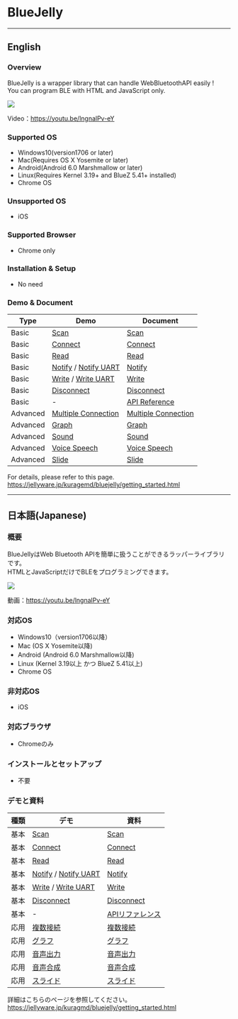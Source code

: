# BlueJelly

---

## English

### Overview

BlueJelly is a wrapper library that can handle WebBluetoothAPI easily !  
You can program BLE with HTML and JavaScript only.

![](https://jellyware.jp/kuragemd_assets/thumbnail/bluejelly/getting_started.jpg)

Video：https://youtu.be/lngnalPv-eY


### Supported OS

- Windows10(version1706 or later)
- Mac(Requires OS X Yosemite or later)
- Android(Android 6.0 Marshmallow or later)
- Linux(Requires Kernel 3.19+ and BlueZ 5.41+ installed)
- Chrome OS

### Unsupported OS

- iOS

### Supported Browser

- Chrome only

### Installation & Setup

- No need

### Demo & Document

| Type | Demo | Document |
| -------- | -------- | -------- |
| Basic | [Scan](https://jellyware.jp/kuragemd_assets/code/bluejelly/scan.html) | [Scan](http://jellyware.jp/kuragemd/bluejelly/scan.html)|
| Basic | [Connect](https://jellyware.jp/kuragemd_assets/code/bluejelly/connect.html)| [Connect](http://jellyware.jp/kuragemd/bluejelly/connect.html) |
| Basic | [Read](https://jellyware.jp/kuragemd_assets/code/bluejelly/read.html)| [Read](http://jellyware.jp/kuragemd/bluejelly/read.html)|
| Basic | [Notify](https://jellyware.jp/kuragemd_assets/code/bluejelly/notify.html) / [Notify UART](https://jellyware.jp/kuragemd_assets/code/bluejelly/notify_uart.html) | [Notify](http://jellyware.jp/kuragemd/bluejelly/notify.html) |
| Basic | [Write](https://jellyware.jp/kuragemd_assets/code/bluejelly/write.html) / [Write UART](https://jellyware.jp/kuragemd_assets/code/bluejelly/write_uart.html) |  [Write](http://jellyware.jp/kuragemd/bluejelly/write.html) |
| Basic |  [Disconnect](https://jellyware.jp/kuragemd_assets/code/bluejelly/disconnect.html) | [Disconnect](http://jellyware.jp/kuragemd/bluejelly/disconnect.html)  |
| Basic | - | [API Reference](http://jellyware.jp/kuragemd/bluejelly/api_reference.html) |
| Advanced | [Multiple Connection](https://jellyware.jp/kuragemd_assets/code/bluejelly/notify_2connection.html) |  [Multiple Connection](http://jellyware.jp/kuragemd/bluejelly/multiple_connections.html) |
| Advanced | [Graph](https://jellyware.jp/kuragemd_assets/code/bluejelly/advance_graph.html) | [Graph](http://jellyware.jp/kuragemd/bluejelly/advance_graph.html)  |
| Advanced | [Sound](https://jellyware.jp/kuragemd_assets/code/bluejelly/advance_sound.html) | [Sound](http://jellyware.jp/kuragemd/bluejelly/advance_sound.html)  |
| Advanced | [Voice Speech](https://jellyware.jp/kuragemd_assets/code/bluejelly/advance_speech.html) | [Voice Speech](http://jellyware.jp/kuragemd/bluejelly/advance_speech.html)  |
| Advanced | [Slide](https://jellyware.jp/kuragemd_assets/code/bluejelly/advance_slick.html) | [Slide](http://jellyware.jp/kuragemd/bluejelly/advance_slick.html) |

For details, please refer to this page.  
https://jellyware.jp/kuragemd/bluejelly/getting_started.html


---

## 日本語(Japanese)

### 概要

BlueJellyはWeb Bluetooth APIを簡単に扱うことができるラッパーライブラリです。  
HTMLとJavaScriptだけでBLEをプログラミングできます。

![](https://jellyware.jp/kuragemd_assets/thumbnail/bluejelly/getting_started.jpg)

動画：https://youtu.be/lngnalPv-eY

### 対応OS

- Windows10（version1706以降）
- Mac (OS X Yosemite以降)
- Android (Android 6.0 Marshmallow以降)
- Linux (Kernel 3.19以上 かつ BlueZ 5.41以上)
- Chrome OS

### 非対応OS

- iOS

### 対応ブラウザ

- Chromeのみ

### インストールとセットアップ

- 不要

### デモと資料

| 種類 | デモ | 資料 |
| -------- | -------- | -------- |
| 基本 | [Scan](https://jellyware.jp/kuragemd_assets/code/bluejelly/scan.html) | [Scan](http://jellyware.jp/kuragemd/bluejelly/scan.html)|
| 基本 | [Connect](https://jellyware.jp/kuragemd_assets/code/bluejelly/connect.html)| [Connect](http://jellyware.jp/kuragemd/bluejelly/connect.html) |
| 基本 | [Read](https://jellyware.jp/kuragemd_assets/code/bluejelly/read.html)| [Read](http://jellyware.jp/kuragemd/bluejelly/read.html)|
| 基本 | [Notify](https://jellyware.jp/kuragemd_assets/code/bluejelly/notify.html) / [Notify UART](https://jellyware.jp/kuragemd_assets/code/bluejelly/notify_uart.html) | [Notify](http://jellyware.jp/kuragemd/bluejelly/notify.html) |
| 基本 | [Write](https://jellyware.jp/kuragemd_assets/code/bluejelly/write.html) / [Write UART](https://jellyware.jp/kuragemd_assets/code/bluejelly/write_uart.html) |  [Write](http://jellyware.jp/kuragemd/bluejelly/write.html) |
| 基本 |  [Disconnect](https://jellyware.jp/kuragemd_assets/code/bluejelly/disconnect.html) | [Disconnect](http://jellyware.jp/kuragemd/bluejelly/disconnect.html)  |
| 基本 | - | [APIリファレンス](http://jellyware.jp/kuragemd/bluejelly/api_reference.html) |
| 応用 | [複数接続](https://jellyware.jp/kuragemd_assets/code/bluejelly/notify_2connection.html) |  [複数接続](http://jellyware.jp/kuragemd/bluejelly/multiple_connections.html) |
| 応用 | [グラフ](https://jellyware.jp/kuragemd_assets/code/bluejelly/advance_graph.html) | [グラフ](http://jellyware.jp/kuragemd/bluejelly/advance_graph.html)  |
| 応用 | [音声出力](https://jellyware.jp/kuragemd_assets/code/bluejelly/advance_sound.html) | [音声出力](http://jellyware.jp/kuragemd/bluejelly/advance_sound.html)  |
| 応用 | [音声合成](https://jellyware.jp/kuragemd_assets/code/bluejelly/advance_speech.html) | [音声合成](http://jellyware.jp/kuragemd/bluejelly/advance_speech.html)  |
| 応用 | [スライド](https://jellyware.jp/kuragemd_assets/code/bluejelly/advance_slick.html) | [スライド](http://jellyware.jp/kuragemd/bluejelly/advance_slick.html) |

詳細はこちらのページを参照してください。  
https://jellyware.jp/kuragmd/bluejelly/getting_started.html

